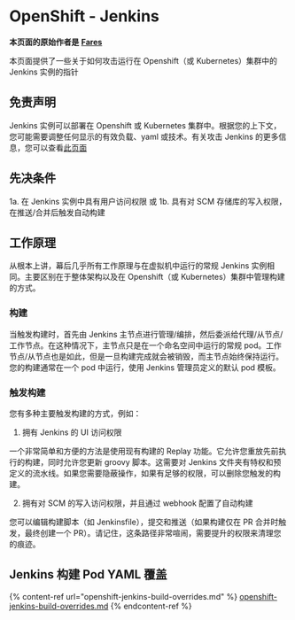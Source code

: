 # OpenShift - Jenkins

**本页面的原始作者是** [**Fares**](https://www.linkedin.com/in/fares-siala/)

本页面提供了一些关于如何攻击运行在 Openshift（或 Kubernetes）集群中的 Jenkins 实例的指针

## 免责声明

Jenkins 实例可以部署在 Openshift 或 Kubernetes 集群中。根据您的上下文，您可能需要调整任何显示的有效负载、yaml 或技术。有关攻击 Jenkins 的更多信息，您可以查看[此页面](../../../pentesting-ci-cd/jenkins-security/)

## 先决条件

1a. 在 Jenkins 实例中具有用户访问权限 或 1b. 具有对 SCM 存储库的写入权限，在推送/合并后触发自动构建

## 工作原理

从根本上讲，幕后几乎所有工作原理与在虚拟机中运行的常规 Jenkins 实例相同。主要区别在于整体架构以及在 Openshift（或 Kubernetes）集群中管理构建的方式。

### 构建

当触发构建时，首先由 Jenkins 主节点进行管理/编排，然后委派给代理/从节点/工作节点。在这种情况下，主节点只是在一个命名空间中运行的常规 pod。工作节点/从节点也是如此，但是一旦构建完成就会被销毁，而主节点始终保持运行。您的构建通常在一个 pod 中运行，使用 Jenkins 管理员定义的默认 pod 模板。

### 触发构建

您有多种主要触发构建的方式，例如：

1. 拥有 Jenkins 的 UI 访问权限

一个非常简单和方便的方法是使用现有构建的 Replay 功能。它允许您重放先前执行的构建，同时允许您更新 groovy 脚本。这需要对 Jenkins 文件夹有特权和预定义的流水线。如果您需要隐蔽操作，如果有足够的权限，可以删除您触发的构建。

2. 拥有对 SCM 的写入访问权限，并且通过 webhook 配置了自动构建

您可以编辑构建脚本（如 Jenkinsfile），提交和推送（如果构建仅在 PR 合并时触发，最终创建一个 PR）。请记住，这条路径非常喧闹，需要提升的权限来清理您的痕迹。

## Jenkins 构建 Pod YAML 覆盖

{% content-ref url="openshift-jenkins-build-overrides.md" %}
[openshift-jenkins-build-overrides.md](openshift-jenkins-build-overrides.md)
{% endcontent-ref %}
